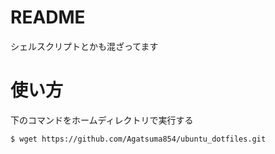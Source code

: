 # README
シェルスクリプトとかも混ざってます

# 使い方  

下のコマンドをホームディレクトリで実行する

```bash
$ wget https://github.com/Agatsuma854/ubuntu_dotfiles.git
```  
